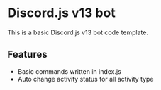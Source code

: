 # Discord.js v13 bot
This is a basic Discord.js v13 bot code template. 
## Features
- Basic commands written in index.js
- Auto change activity status for all activity type